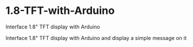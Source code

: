 # 1.8-TFT-with-Arduino
Interface 1.8" TFT display with Arduino


Interface 1.8" TFT display with Arduino and display a simple message on it

